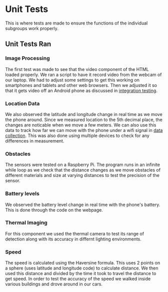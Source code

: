 # Unit Tests

This is where tests are made to ensure the functions of the individual subgroups work properly.

## Unit Tests Ran

### Image Processing

The first test was made to see that the video component of the HTML loaded properly. We ran a script to have it record video from the webcam of our laptop. We had to adjust some settings to get this working on smartphones and tablets and other web browsers. Then we adjusted it so that it gets video off an Android phone as discussed in [integration testing](../3_integration_testing).

### Location Data

We also observed the latitude and longitude change in real time as we move the phone around. Since we measured location to the 5th decimal place, the changes are noticable when we move a few meters. We can also use this data to track how far we can move with the phone under a wifi signal in [data collection](../4_data_collection). This was also done using multiple devices to check for any differences in measurement.  

### Obstacles

The sensors were tested on a Raspberry Pi. The program runs in an infinite while loop as we check that the distance changes as we move obstacles of different materials and size at varying distances to test the precision of the sensor.

### Battery levels

We observed the battery level change in real time with the phone's battery. This is done through the code on the webpage.

### Thermal Imaging

For this component we used the thermal camera to test its range of detection along with its accuracy in differnt lighting environments.

### Speed

The speed is calculated using the Haversine formula. This uses 2 points on a sphere (uses latitude and longitude code) to calculate distance. We then used this distance and divided by the time it took to travel the distance to get speed. In order to test the accuracy of the speed we walked inside various buildings and drove around in our cars.
